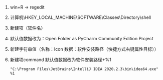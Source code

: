 
1. win+R -> regedit

2. 计算机\HKEY_LOCAL_MACHINE\SOFTWARE\Classes\Directory\shell 

3. 新建项（软件名）

4. 默认值数据改为：Open Folder as PyCharm Community Edition Project

5. 新建字符串值（名称：Icon 数据：软件安装路径（快捷方式右键属性目标）） 

6. 新建项command 默认值数据改为软件安装路径+%1

   ```
   "C:\Program Files\JetBrains\IntelliJ IDEA 2020.2.3\bin\idea64.exe" %1
   ```

   


